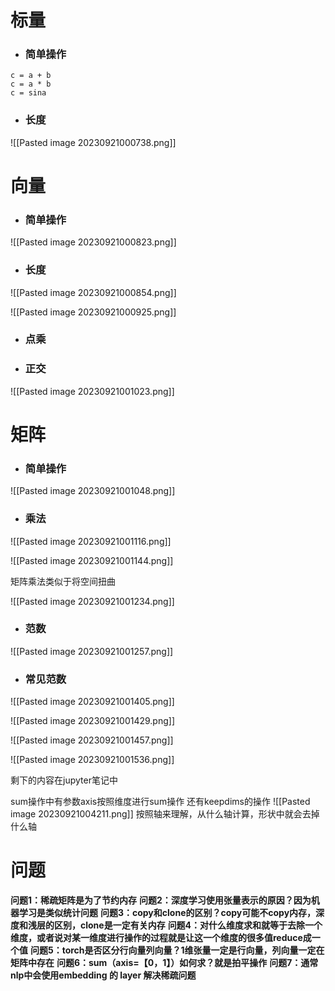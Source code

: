 # 标量

- ### 简单操作

```
c = a + b
c = a * b
c = sina
```

- ### 长度

![[Pasted image 20230921000738.png]]

# 向量

- ### 简单操作

![[Pasted image 20230921000823.png]]

- ### 长度

![[Pasted image 20230921000854.png]]

![[Pasted image 20230921000925.png]]

- ### 点乘
- ### 正交
![[Pasted image 20230921001023.png]]

# 矩阵

- ### 简单操作
![[Pasted image 20230921001048.png]]

- ### 乘法

![[Pasted image 20230921001116.png]]

![[Pasted image 20230921001144.png]]

矩阵乘法类似于将空间扭曲

![[Pasted image 20230921001234.png]]

- ### 范数

![[Pasted image 20230921001257.png]]

- ### 常见范数
![[Pasted image 20230921001405.png]]

![[Pasted image 20230921001429.png]]

![[Pasted image 20230921001457.png]]

![[Pasted image 20230921001536.png]]

剩下的内容在jupyter笔记中

sum操作中有参数axis按照维度进行sum操作
还有keepdims的操作
![[Pasted image 20230921004211.png]]
按照轴来理解，从什么轴计算，形状中就会去掉什么轴

# 问题

**问题1：稀疏矩阵是为了节约内存**
**问题2：深度学习使用张量表示的原因？因为机器学习是类似统计问题**
**问题3：copy和clone的区别？copy可能不copy内存，深度和浅层的区别，clone是一定有关内存**
**问题4：对什么维度求和就等于去除一个维度，或者说对某一维度进行操作的过程就是让这一个维度的很多值reduce成一个值**
**问题5：torch是否区分行向量列向量？1维张量一定是行向量，列向量一定在矩阵中存在**
**问题6：sum（axis=【0，1】）如何求？就是拍平操作**
**问题7：通常nlp中会使用embedding 的 layer 解决稀疏问题**
